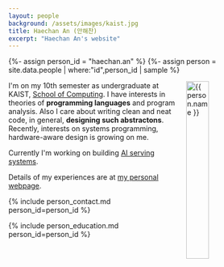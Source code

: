 ```yaml
---
layout: people
background: /assets/images/kaist.jpg
title: Haechan An (안해찬)
excerpt: "Haechan An's website"
---
```


{%- assign person_id = "haechan.an" %}
{%- assign person = site.data.people | where:"id",person_id | sample %}

<img align="right" style="width: 30%; padding-left: 3%;" src="{{ site.baseurl }}/assets/images/people/haechan.an.jpg" alt="{{ person.name }}">

I'm on my 10th semester as undergraduate at KAIST, [School of Computing](https://cs.kaist.ac.kr/). I have interests in theories of <b>programming languages</b> and program analysis. Also I care about writing clean and neat code, in general, <b>designing such abstractons</b>. Recently, interests on systems programming, hardware-aware design is growing on me.

Currently I'm working on building [AI serving systems](https://cp.kaist.ac.kr/ai-system).

Details of my experiences are at [my personal webpage](https://anhaechan.github.io/).


{% include person_contact.md person_id=person_id %}


{% include person_education.md person_id=person_id %}
